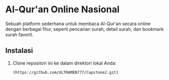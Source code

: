 # Al-Qur'an Online Nasional

Sebuah platform sederhana untuk membaca Al-Qur'an secara online dengan berbagai fitur, seperti pencarian surah, detail surah, dan bookmark surah favorit.

## Instalasi

1. Clone repositori ini ke dalam direktori lokal Anda:

   ```bash
   (https://github.com/ULTRAMEN777/Capstone2.git)
